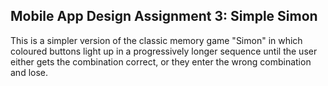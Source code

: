## Mobile App Design Assignment 3: Simple Simon

This is a simpler version of the classic memory game "Simon" in which coloured
buttons light up in a progressively longer sequence until the user either gets the combination
correct, or they enter the wrong combination and lose.